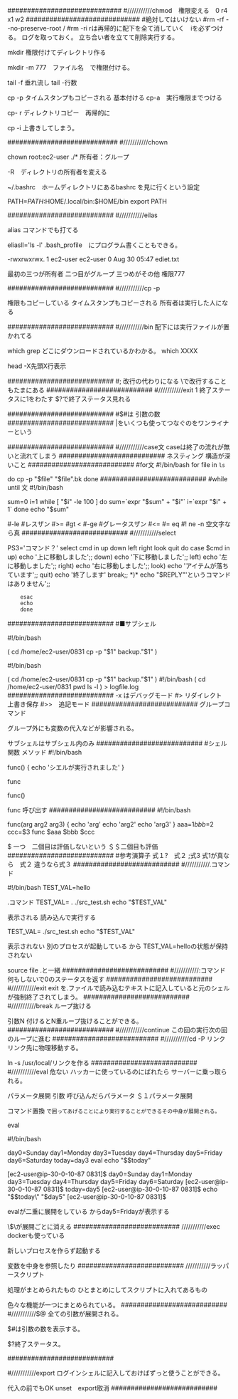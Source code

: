 #############################
#///////////chmod　権限変える　0 r4 x1 w2
#############################
#絶対してはいけない
#rm -rf --no-preserve-root /
#rm -ri rは再帰的に配下を全て消していく　iを必ずつける。
ログを取っておく。
立ち合い者を立てて削除実行する。

mkdir 権限付けてディレクトリ作る

mkdir -m 777　ファイル名　で権限付ける。

tail -f 垂れ流し
tail -行数

cp -p タイムスタンプもコピーされる
基本付ける
cp-a　実行権限までつける

cp- r ディレクトリコピー　再帰的に

cp -i 上書きしてしまう。

############################
#///////////chown

chown root:ec2-user ./*
所有者：グループ

-R　ディレクトリの所有者を変える

~/.bashrc　ホームディレクトリにあるbashrc を見に行くという設定

PATH=$PATH:$HOME/.local/bin:$HOME/bin
export PATH

###########################
#///////////eilas

alias コマンドでも打てる

eliasll='ls -l'
.bash_profile　にプログラム書くこともできる。

-rwxrwxrwx. 1 ec2-user ec2-user 0 Aug 30 05:47 ediet.txt

最初の三つが所有者
二つ目がグループ
三つめがその他
権限777

###########################
#///////////cp -p

権限もコピーしている
タイムスタンプもコピーされる
所有者は実行した人になる

###########################
#///////////bin
配下には実行ファイルが置かれてる

which grep
どこにダウンロードされているかわかる。
which XXXX

head -X先頭X行表示

###########################
#; 改行の代わりになる
\で改行することもたまにある
###########################
#///////////exit 1
終了ステータスに1をわたす
$?で終了ステータス見れる

###########################
#$#は 引数の数
###########################
|をいくつも使ってつなぐのをワンライナーという

###########################
#///////////case文
caseは終了の流れが無いと流れてしまう
###########################
ネスティング
構造が深いこと
###########################
#for文
#!/bin/bash
for file in `ls`

do
	cp -p "$file" "$file".bk
done
###########################
#while until 文
#!/bin/bash

sum=0
i=1
while [ "$i" -le 100 ]
do
sum=`expr "$sum" + "$i"`
i=`expr "$i" + 1`
done
echo "$sum"

#-le
#レスザン
#>=
#gt <
#-ge
#グレータスザン
#<=
#= eq
#! ne
-n 空文字なら真
###########################
#///////////select

PS3='コマンド？'
select cmd in up down left right look quit
do
	case $cmd in
		up)
		echo '上に移動しました';;
		down)
		echo '下に移動しました';;
		left)
		echo '左に移動しました';;
		right)
		echo '右に移動しました';;
		look)
		echo 'アイテムが落ちています';;
		quit)
		echo '終了します'
		break;;
		*)*
		echo "$REPLY"'というコマンドはありません';;

		esac
		echo
		done

###########################
#■サブシェル

#!/bin/bash

(
 cd /home/ec2-user/0831
 cp -p "$1" backup."$1"
)

#!/bin/bash

(
 cd /home/ec2-user/0831
 cp -p "$1" backup."$1"
)
#!/bin/bash
(
cd /home/ec2-user/0831
pwd
ls -l
) > logfile.log
###########################
-x はデバッグモード
#> リダイレクト　上書き保存
#>>　追記モード
###########################
グループコマンド

グループ外にも変数の代入などが影響される。

サブシェルはサブシェル内のみ
###########################
#シェル関数
メソッド
#!/bin/bash

func()
{
	echo 'シエルが実行されました'
}

func


func()

func 呼び出す
###########################
#!/bin/bash

func(arg arg2 arg3)
{
	echo 'arg'
  echo 'arg2'
  echo 'arg3'
}
aaa=$1
bbb=$2
ccc=$3
func $aaa $bbb $ccc

$ 一つ　二個目は評価しないという
＄＄二個目も評価
###########################
#参考演算子
式１?　式２ ;式3
式1が真なら　式２
違うなら式３
###########################
#///////////.コマンド

#!/bin/bash
TEST_VAL=hello


.コマンド
TEST_VAL=
. ./src_test.sh
echo "$TEST_VAL"

表示される
読み込んで実行する

TEST_VAL=
./src_test.sh
echo "$TEST_VAL"

表示されない
別のプロセスが起動している
から
TEST_VAL=helloの状態が保持されない

source file
.と一緒
###########################
#///////////:コマンド
何もしないで0のステータスを返す
###########################
#///////////exit
exit を.ファイルで読み込むテキストに記入していると元のシェルが強制終了されてしまう。
###########################
#///////////break
ループ抜ける

引数N 付けるとN重ループ抜けることができる。
###########################
#///////////continue
この回の実行次の回のループに進む
###########################
#///////////cd -P リンク
リンク先に物理移動する。

ln -s /usr/local/リンクを作る
###########################
#///////////eval
危ない
ハッカーに使っているのにばれたら
サーバーに乗っ取られる。

パラメータ展開
引数
呼び込んだらパラメータ
＄１パラメータ展開

コマンド置換
``で囲ってあげることにより実行することができるその中身が展開される。``

eval

#!/bin/bash

day0=Sunday day1=Monday day3=Tuesday day4=Thursday day5=Friday day6=Saturday
today=day3
eval echo \"\$$today\"


[ec2-user@ip-30-0-10-87 0831]$ day0=Sunday day1=Monday day3=Tuesday day4=Thursday day5=Friday day6=Saturday
[ec2-user@ip-30-0-10-87 0831]$ today=day5
[ec2-user@ip-30-0-10-87 0831]$ echo \"\$$today\"
"$day5"
[ec2-user@ip-30-0-10-87 0831]$

evalが二重に展開をしている
からday5=Fridayが表示する

\\$\が展開ごとに消える
###########################
///////////exec
dockerも使っている

新しいプロセスを作らず起動する

変数を中身を参照したり
###########################
///////////ラッパースクリプト

処理がまとめられたもの
ひとまとめにしてスクリプトに入れてあるもの

色々な機能が一つにまとめられている。
###########################
#///////////$@
全ての引数が展開される。

$#は引数の数を表示する。

$?終了ステータス。

###########################

#///////////export
ログインシェルに記入しておけばずっと使うことができる。

代入の前でもOK
unset　export取消
###########################
